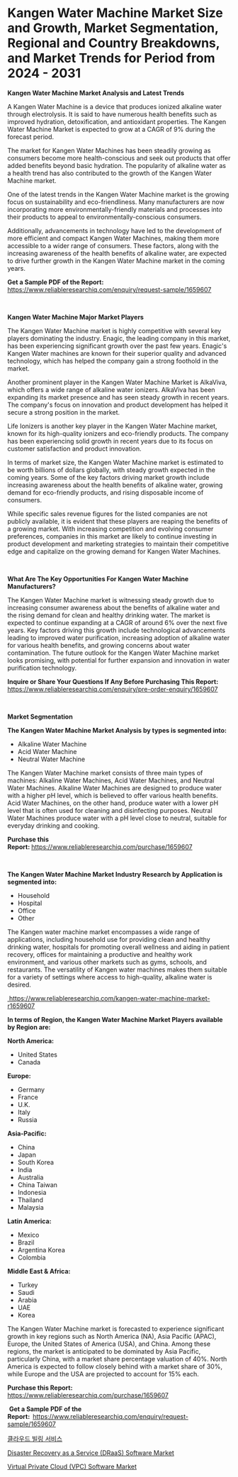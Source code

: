 <p><h1>Kangen Water Machine Market Size and Growth, Market Segmentation, Regional and Country Breakdowns, and Market Trends for Period from 2024 -  2031</h1></p><p><strong>Kangen Water Machine Market Analysis and Latest Trends</strong></p>
<p><p>A Kangen Water Machine is a device that produces ionized alkaline water through electrolysis. It is said to have numerous health benefits such as improved hydration, detoxification, and antioxidant properties. The Kangen Water Machine Market is expected to grow at a CAGR of 9% during the forecast period.</p><p>The market for Kangen Water Machines has been steadily growing as consumers become more health-conscious and seek out products that offer added benefits beyond basic hydration. The popularity of alkaline water as a health trend has also contributed to the growth of the Kangen Water Machine market.</p><p>One of the latest trends in the Kangen Water Machine market is the growing focus on sustainability and eco-friendliness. Many manufacturers are now incorporating more environmentally-friendly materials and processes into their products to appeal to environmentally-conscious consumers.</p><p>Additionally, advancements in technology have led to the development of more efficient and compact Kangen Water Machines, making them more accessible to a wider range of consumers. These factors, along with the increasing awareness of the health benefits of alkaline water, are expected to drive further growth in the Kangen Water Machine market in the coming years.</p></p>
<p><strong>Get a Sample PDF of the Report:&nbsp;</strong> <a href="https://www.reliableresearchiq.com/enquiry/request-sample/1659607">https://www.reliableresearchiq.com/enquiry/request-sample/1659607</a></p>
<p>&nbsp;</p>
<p><strong>Kangen Water Machine Major Market Players</strong></p>
<p><p>The Kangen Water Machine market is highly competitive with several key players dominating the industry. Enagic, the leading company in this market, has been experiencing significant growth over the past few years. Enagic's Kangen Water machines are known for their superior quality and advanced technology, which has helped the company gain a strong foothold in the market.</p><p>Another prominent player in the Kangen Water Machine Market is AlkaViva, which offers a wide range of alkaline water ionizers. AlkaViva has been expanding its market presence and has seen steady growth in recent years. The company's focus on innovation and product development has helped it secure a strong position in the market.</p><p>Life Ionizers is another key player in the Kangen Water Machine market, known for its high-quality ionizers and eco-friendly products. The company has been experiencing solid growth in recent years due to its focus on customer satisfaction and product innovation.</p><p>In terms of market size, the Kangen Water Machine market is estimated to be worth billions of dollars globally, with steady growth expected in the coming years. Some of the key factors driving market growth include increasing awareness about the health benefits of alkaline water, growing demand for eco-friendly products, and rising disposable income of consumers.</p><p>While specific sales revenue figures for the listed companies are not publicly available, it is evident that these players are reaping the benefits of a growing market. With increasing competition and evolving consumer preferences, companies in this market are likely to continue investing in product development and marketing strategies to maintain their competitive edge and capitalize on the growing demand for Kangen Water Machines.</p></p>
<p>&nbsp;</p>
<p><strong>What Are The Key Opportunities For Kangen Water Machine Manufacturers?</strong></p>
<p><p>The Kangen Water Machine market is witnessing steady growth due to increasing consumer awareness about the benefits of alkaline water and the rising demand for clean and healthy drinking water. The market is expected to continue expanding at a CAGR of around 6% over the next five years. Key factors driving this growth include technological advancements leading to improved water purification, increasing adoption of alkaline water for various health benefits, and growing concerns about water contamination. The future outlook for the Kangen Water Machine market looks promising, with potential for further expansion and innovation in water purification technology.</p></p>
<p><strong>Inquire or Share Your Questions If Any Before Purchasing This Report:</strong> <a href="https://www.reliableresearchiq.com/enquiry/pre-order-enquiry/1659607">https://www.reliableresearchiq.com/enquiry/pre-order-enquiry/1659607</a></p>
<p>&nbsp;</p>
<p><strong>Market Segmentation</strong></p>
<p><strong>The Kangen Water Machine Market Analysis by types is segmented into:</strong></p>
<p><ul><li>Alkaline Water Machine</li><li>Acid Water Machine</li><li>Neutral Water Machine</li></ul></p>
<p><p>The Kangen Water Machine market consists of three main types of machines: Alkaline Water Machines, Acid Water Machines, and Neutral Water Machines. Alkaline Water Machines are designed to produce water with a higher pH level, which is believed to offer various health benefits. Acid Water Machines, on the other hand, produce water with a lower pH level that is often used for cleaning and disinfecting purposes. Neutral Water Machines produce water with a pH level close to neutral, suitable for everyday drinking and cooking.</p></p>
<p><strong>Purchase this Report:&nbsp;</strong><a href="https://www.reliableresearchiq.com/purchase/1659607">https://www.reliableresearchiq.com/purchase/1659607</a></p>
<p>&nbsp;</p>
<p><strong>The Kangen Water Machine Market Industry Research by Application is segmented into:</strong></p>
<p><ul><li>Household</li><li>Hospital</li><li>Office</li><li>Other</li></ul></p>
<p><p>The Kangen water machine market encompasses a wide range of applications, including household use for providing clean and healthy drinking water, hospitals for promoting overall wellness and aiding in patient recovery, offices for maintaining a productive and healthy work environment, and various other markets such as gyms, schools, and restaurants. The versatility of Kangen water machines makes them suitable for a variety of settings where access to high-quality, alkaline water is desired.</p></p>
<p><a href="https://www.reliableresearchiq.com/kangen-water-machine-market-r1659607">&nbsp;https://www.reliableresearchiq.com/kangen-water-machine-market-r1659607</a></p>
<p><strong>In terms of Region, the Kangen Water Machine Market Players available by Region are:</strong></p>
<p>
    <p> <strong> North America: </strong>
        <ul>
            <li>United States</li>
            <li>Canada</li>
        </ul>
        </p> 
    <p> <strong> Europe: </strong>
        <ul>
            <li>Germany</li>
            <li>France</li>
            <li>U.K.</li>
            <li>Italy</li>
            <li>Russia</li>
        </ul>
        </p> 
    <p> <strong> Asia-Pacific: </strong>
        <ul>
            <li>China</li>
            <li>Japan</li>
            <li>South Korea</li>
            <li>India</li>
            <li>Australia</li>
            <li>China Taiwan</li>
            <li>Indonesia</li>
            <li>Thailand</li>
            <li>Malaysia</li>
        </ul>
        </p> 
    <p> <strong> Latin America: </strong>
        <ul>
            <li>Mexico</li>
            <li>Brazil</li>
            <li>Argentina Korea</li>
            <li>Colombia</li>
        </ul>
        </p> 
    <p> <strong> Middle East & Africa: </strong>
        <ul>
            <li>Turkey</li>
            <li>Saudi</li>
            <li>Arabia</li>
            <li>UAE</li>
            <li>Korea</li>
        </ul>
    </p>
    </p>
<p><p>The Kangen Water Machine market is forecasted to experience significant growth in key regions such as North America (NA), Asia Pacific (APAC), Europe, the United States of America (USA), and China. Among these regions, the market is anticipated to be dominated by Asia Pacific, particularly China, with a market share percentage valuation of 40%. North America is expected to follow closely behind with a market share of 30%, while Europe and the USA are projected to account for 15% each.</p></p>
<p><strong>Purchase this Report: </strong><a href="https://www.reliableresearchiq.com/purchase/1659607">https://www.reliableresearchiq.com/purchase/1659607</a></p>
<p>&nbsp;<strong>Get a Sample PDF of the Report:&nbsp;&nbsp;</strong><a href="https://www.reliableresearchiq.com/enquiry/request-sample/1659607">https://www.reliableresearchiq.com/enquiry/request-sample/1659607</a></p>
<p><strong></strong></p>
<p><p><a href="https://github.com/KellyLyncyh543964/Market-Research-Report-List-2/blob/main/852525810912.md">클라우드 빌링 서비스</a></p><p><a href="https://github.com/SheilaBruen2023/Market-Research-Report-List-2/blob/main/disaster-recovery-as-a-service-draas-software-market.md">Disaster Recovery as a Service (DRaaS) Software Market</a></p><p><a href="https://github.com/arionmp/Market-Research-Report-List-4/blob/main/virtual-private-cloud-vpc-software-market.md">Virtual Private Cloud (VPC) Software Market</a></p></p>